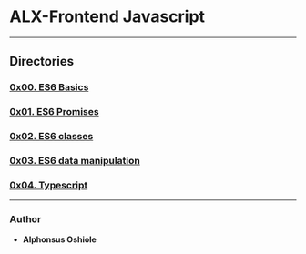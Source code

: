 # ALX-Frontend Javascript

---
## Directories

### [0x00. ES6 Basics](./0x00-ES6_basic)
### [0x01. ES6 Promises](./0x01-ES6_promise)
### [0x02. ES6 classes](./0x02-ES6_classes)
### [0x03. ES6 data manipulation](./0x03-ES6_data_manipulation)
### [0x04. Typescript](./0x04-Type_Script)






---
### Author
* **Alphonsus Oshiole**



